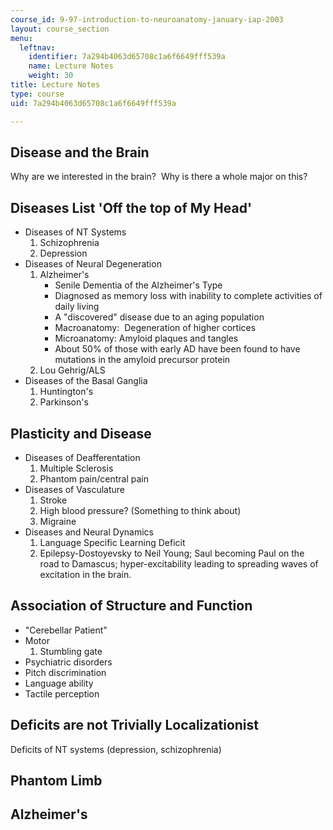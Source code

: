 ```yaml
---
course_id: 9-97-introduction-to-neuroanatomy-january-iap-2003
layout: course_section
menu:
  leftnav:
    identifier: 7a294b4063d65708c1a6f6649fff539a
    name: Lecture Notes
    weight: 30
title: Lecture Notes
type: course
uid: 7a294b4063d65708c1a6f6649fff539a

---
```


Disease and the Brain
---------------------

Why are we interested in the brain?  Why is there a whole major on this?

Diseases List 'Off the top of My Head'
--------------------------------------

*   Diseases of NT Systems
    1.  Schizophrenia
    2.  Depression
*   Diseases of Neural Degeneration
    1.  Alzheimer's
        *   Senile Dementia of the Alzheimer's Type
        *   Diagnosed as memory loss with inability to complete activities of daily living
        *   A "discovered" disease due to an aging population
        *   Macroanatomy:  Degeneration of higher cortices
        *   Microanatomy: Amyloid plaques and tangles
        *   About 50% of those with early AD have been found to have mutations in the amyloid precursor protein
    2.  Lou Gehrig/ALS
*   Diseases of the Basal Ganglia
    1.  Huntington's
    2.  Parkinson's

Plasticity and Disease
----------------------

*   Diseases of Deafferentation
    1.  Multiple Sclerosis
    2.  Phantom pain/central pain
*   Diseases of Vasculature
    1.  Stroke
    2.  High blood pressure? (Something to think about)
    3.  Migraine
*   Diseases and Neural Dynamics
    1.  Language Specific Learning Deficit
    2.  Epilepsy-Dostoyevsky to Neil Young; Saul becoming Paul on the road to Damascus; hyper-excitability leading to spreading waves of excitation in the brain.

Association of Structure and Function
-------------------------------------

*   "Cerebellar Patient"
*   Motor
    1.  Stumbling gate
*   Psychiatric disorders
*   Pitch discrimination
*   Language ability
*   Tactile perception

Deficits are not Trivially Localizationist
------------------------------------------

Deficits of NT systems (depression, schizophrenia)

Phantom Limb
------------

Alzheimer's
-----------